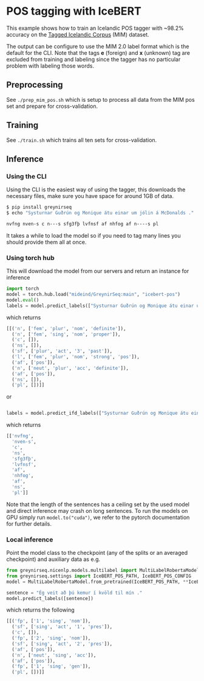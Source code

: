 # POS tagging with IceBERT

This example shows how to train an Icelandic POS tagger with ~98.2% accuracy on the [Tagged Icelandic Corpus](http://www.malfong.is/index.php?lang=en&pg=mim) (MIM) dataset.

The output can be configure to use the MIM 2.0 label format which is the default for the CLI. Note that the tags **e** (foreign) and **x** (unknown) tag are excluded from training and labeling since the tagger has no particular problem with labeling those words.

## Preprocessing
See `./prep_mim_pos.sh` which is setup to process all data from the MIM pos set and prepare for cross-validation.

## Training
See `./train.sh` which trains all ten sets for cross-validation.

## Inference

### Using the CLI

Using the CLI is the easiest way of using the tagger, this downloads the necessary files, make sure you have space for around 1GB of data.

``` bash
$ pip install greynirseq
$ echo "Systurnar Guðrún og Monique átu einar um jólin á McDonalds ." | greynirseq pos --input -

nvfng nven-s c n---s sfg3fþ lvfnsf af nhfog af n----s pl
```

It takes a while to load the model so if you need to tag many lines you should provide them all at once.

### Using torch hub

This will download the model from our servers and return an instance for inference

```python
import torch
model = torch.hub.load("mideind/GreynirSeq:main", "icebert-pos")
model.eval()
labels = model.predict_labels(["Systurnar Guðrún og Monique átu einar um jólin á McDonalds ."])
```

which returns

```python
[[('n', ['fem', 'plur', 'nom', 'definite']),
  ('n', ['fem', 'sing', 'nom', 'proper']),
  ('c', []),
  ('ns', []),
  ('sf', ['plur', 'act', '3', 'past']),
  ('l', ['fem', 'plur', 'nom', 'strong', 'pos']),
  ('af', ['pos']),
  ('n', ['neut', 'plur', 'acc', 'definite']),
  ('af', ['pos']),
  ('ns', []),
  ('pl', [])]]
```

or

``` python

labels = model.predict_ifd_labels(["Systurnar Guðrún og Monique átu einar um jólin á McDonalds ."])
```

which returns

``` python
[['nvfng',
  'nven-s',
  'c',
  'ns',
  'sfg3fþ',
  'lvfnsf',
  'af',
  'nhfog',
  'af',
  'ns',
  'pl']]

```

Note that the length of the sentences has a ceiling set by the used model and direct inference may crash on long sentences. To run the models on GPU simply run `model.to("cuda")`, we refer to the pytorch documentation for further details.

### Local inference

Point the model class to the checkpoint (any of the splits or an averaged checkpoint) and auxiliary data as e.g.

```python
from greynirseq.nicenlp.models.multilabel import MultiLabelRobertaModel
from greynirseq.settings import IceBERT_POS_PATH, IceBERT_POS_CONFIG
model = MultiLabelRobertaModel.from_pretrained(IceBERT_POS_PATH, **IceBERT_POS_CONFIG)

sentence = "Ég veit að þú kemur í kvöld til mín ."
model.predict_labels([sentence])
```

which returns the following

```python
[[('fp', ['1', 'sing', 'nom']),
  ('sf', ['sing', 'act', '1', 'pres']),
  ('c', []),
  ('fp', ['2', 'sing', 'nom']),
  ('sf', ['sing', 'act', '2', 'pres']),
  ('af', ['pos']),
  ('n', ['neut', 'sing', 'acc']),
  ('af', ['pos']),
  ('fp', ['1', 'sing', 'gen']),
  ('pl', [])]]
```

